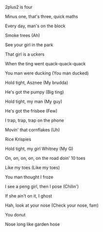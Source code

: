 2plus2 is four

Minus one, that's three, quick maths

Every day, man's on the block

Smoke trees (Ah)

See your girl in the park

That girl is a uckers

When the ting went quack-quack-quack

You man were ducking (You man ducked)

Hold tight, Asznee (My brudda)

He's got the pumpy (Big ting)

Hold tight, my man (My guy)

He's got the frisbee (Few)

I trap, trap, trap on the phone

Movin' that cornflakes (Uh)

Rice Krispies

Hold tight, my girl Whitney (My G)

On, on, on, on, on the road doin' 10 toes

Like my toes (Like my toes)

You man thought I froze

I see a peng girl, then I pose (Chilin')

If she ain't on it, I ghost

Hah, look at your nose (Check your nose, fam)

You donut

Nose long like garden hose

